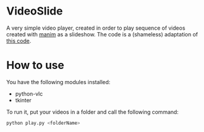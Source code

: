 # VideoSlide

A very simple video player, created in order to play sequence of videos created with [manim](https://github.com/ManimCommunity/manim) as a slideshow.
The code is a (shameless) adaptation of [this code](https://git.videolan.org/?p=vlc/bindings/python.git;a=blob;f=examples/tkvlc.py;h=9984138afa37132ad1279e55d66eb7b705e21b98;hb=HEAD).

# How to use

You have the following modules installed:
- python-vlc
- tkinter

To run it, put your videos in a folder and call the following command:
```bash
python play.py <folderName>
```
